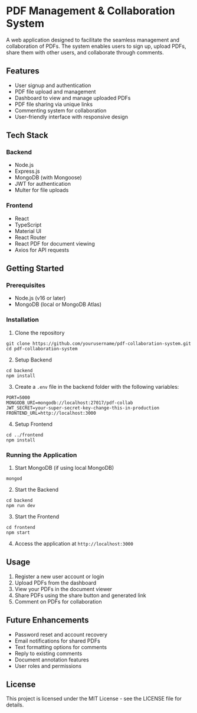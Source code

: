 # PDF Management & Collaboration System

A web application designed to facilitate the seamless management and collaboration of PDFs. The system enables users to sign up, upload PDFs, share them with other users, and collaborate through comments.

## Features

- User signup and authentication
- PDF file upload and management
- Dashboard to view and manage uploaded PDFs
- PDF file sharing via unique links
- Commenting system for collaboration
- User-friendly interface with responsive design

## Tech Stack

### Backend
- Node.js
- Express.js
- MongoDB (with Mongoose)
- JWT for authentication
- Multer for file uploads

### Frontend
- React
- TypeScript
- Material UI
- React Router
- React PDF for document viewing
- Axios for API requests

## Getting Started

### Prerequisites

- Node.js (v16 or later)
- MongoDB (local or MongoDB Atlas)

### Installation

1. Clone the repository
```
git clone https://github.com/yourusername/pdf-collaboration-system.git
cd pdf-collaboration-system
```

2. Setup Backend
```
cd backend
npm install
```

3. Create a `.env` file in the backend folder with the following variables:
```
PORT=5000
MONGODB_URI=mongodb://localhost:27017/pdf-collab
JWT_SECRET=your-super-secret-key-change-this-in-production
FRONTEND_URL=http://localhost:3000
```

4. Setup Frontend
```
cd ../frontend
npm install
```

### Running the Application

1. Start MongoDB (if using local MongoDB)
```
mongod
```

2. Start the Backend
```
cd backend
npm run dev
```

3. Start the Frontend
```
cd frontend
npm start
```

4. Access the application at `http://localhost:3000`

## Usage

1. Register a new user account or login
2. Upload PDFs from the dashboard
3. View your PDFs in the document viewer
4. Share PDFs using the share button and generated link
5. Comment on PDFs for collaboration

## Future Enhancements

- Password reset and account recovery
- Email notifications for shared PDFs
- Text formatting options for comments
- Reply to existing comments
- Document annotation features
- User roles and permissions

## License

This project is licensed under the MIT License - see the LICENSE file for details. 
